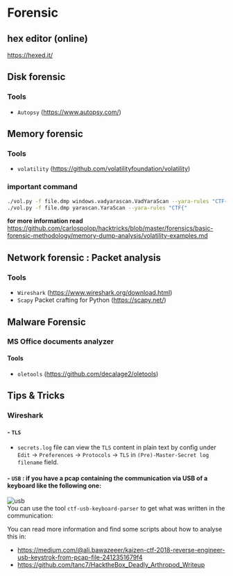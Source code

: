 # Forensic

## hex editor (online)
https://hexed.it/

## Disk forensic
### Tools
- `Autopsy` (https://www.autopsy.com/)


## Memory forensic
### Tools
- `volatility` (https://github.com/volatilityfoundation/volatility)
### important command
```bash
./vol.py -f file.dmp windows.vadyarascan.VadYaraScan --yara-rules "CTF{"
./vol.py -f file.dmp yarascan.YaraScan --yara-rules "CTF{"
```
**for more information read** https://github.com/carlospolop/hacktricks/blob/master/forensics/basic-forensic-methodology/memory-dump-analysis/volatility-examples.md

## Network forensic : Packet analysis
### Tools
- `Wireshark` (https://www.wireshark.org/download.html)
- `Scapy` Packet crafting for Python (https://scapy.net/)



## Malware Forensic
### MS Office documents analyzer
#### Tools
- `oletools` (https://github.com/decalage2/oletools)



## Tips & Tricks


### Wireshark
#### - `TLS`
- `secrets.log` file can view the `TLS` content in plain text by config under `Edit` -> `Preferences` -> `Protocols` -> `TLS` in `(Pre)-Master-Secret log filename` field.

#### - `USB` : if you have a pcap containing the communication via USB of a keyboard like the following one:
![usb](https://1517081779-files.gitbook.io/~/files/v0/b/gitbook-legacy-files/o/assets%2F-L_2uGJGU7AVNRcqRvEi%2F-MiqBTLrqhx3Eh36PwsU%2F-MiqBoJOETIsG923ubGY%2Fimage.png?alt=media&token=da64a1dd-e84b-411c-b5c1-237d3d4908a2)
<br>
You can use the tool `ctf-usb-keyboard-parser` to get what was written in the communication:

You can read more information and find some scripts about how to analyse this in:
- https://medium.com/@ali.bawazeeer/kaizen-ctf-2018-reverse-engineer-usb-keystrok-from-pcap-file-2412351679f4
- https://github.com/tanc7/HacktheBox_Deadly_Arthropod_Writeup
